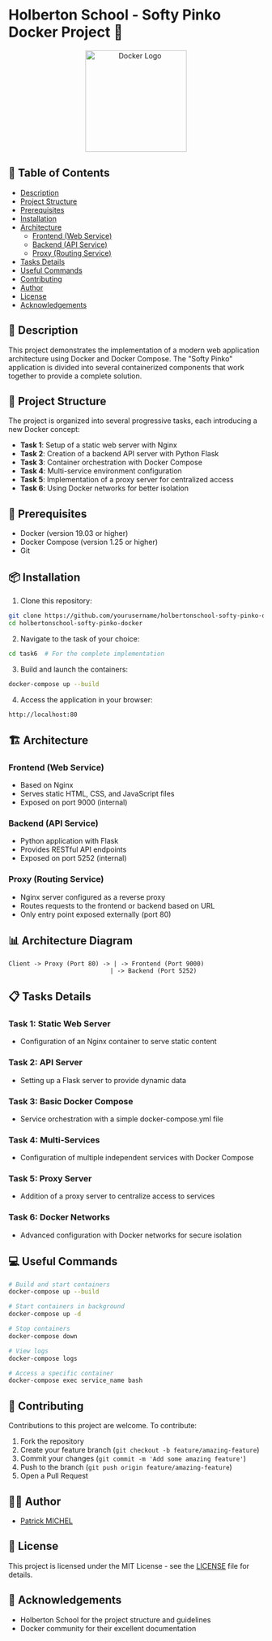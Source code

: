 # Holberton School - Softy Pinko Docker Project 🐳

<div align="center">
  <img src="https://www.docker.com/wp-content/uploads/2022/03/Moby-logo.png" alt="Docker Logo" width="200"/>
</div>

## 📑 Table of Contents
- [Description](#-description)
- [Project Structure](#-project-structure)
- [Prerequisites](#-prerequisites)
- [Installation](#-installation)
- [Architecture](#-architecture)
  - [Frontend (Web Service)](#frontend-web-service)
  - [Backend (API Service)](#backend-api-service)
  - [Proxy (Routing Service)](#proxy-routing-service)
- [Tasks Details](#-tasks-details)
- [Useful Commands](#-useful-commands)
- [Contributing](#-contributing)
- [Author](#-author)
- [License](#-license)
- [Acknowledgements](#-acknowledgements)

## 📝 Description
This project demonstrates the implementation of a modern web application architecture using Docker and Docker Compose. The "Softy Pinko" application is divided into several containerized components that work together to provide a complete solution.

## 🧱 Project Structure

The project is organized into several progressive tasks, each introducing a new Docker concept:

- **Task 1**: Setup of a static web server with Nginx
- **Task 2**: Creation of a backend API server with Python Flask
- **Task 3**: Container orchestration with Docker Compose
- **Task 4**: Multi-service environment configuration
- **Task 5**: Implementation of a proxy server for centralized access
- **Task 6**: Using Docker networks for better isolation

## 🔧 Prerequisites

- Docker (version 19.03 or higher)
- Docker Compose (version 1.25 or higher)
- Git

## 📦 Installation

1. Clone this repository:
```bash
git clone https://github.com/yourusername/holbertonschool-softy-pinko-docker.git
cd holbertonschool-softy-pinko-docker
```

2. Navigate to the task of your choice:
```bash
cd task6  # For the complete implementation
```

3. Build and launch the containers:
```bash
docker-compose up --build
```

4. Access the application in your browser:
```
http://localhost:80
```

## 🏗️ Architecture

### Frontend (Web Service)
- Based on Nginx
- Serves static HTML, CSS, and JavaScript files
- Exposed on port 9000 (internal)

### Backend (API Service)
- Python application with Flask
- Provides RESTful API endpoints
- Exposed on port 5252 (internal)

### Proxy (Routing Service)
- Nginx server configured as a reverse proxy
- Routes requests to the frontend or backend based on URL
- Only entry point exposed externally (port 80)

## 📊 Architecture Diagram

```
Client -> Proxy (Port 80) -> | -> Frontend (Port 9000)
                            | -> Backend (Port 5252)
```

## 📋 Tasks Details

### Task 1: Static Web Server
- Configuration of an Nginx container to serve static content

### Task 2: API Server
- Setting up a Flask server to provide dynamic data

### Task 3: Basic Docker Compose
- Service orchestration with a simple docker-compose.yml file

### Task 4: Multi-Services
- Configuration of multiple independent services with Docker Compose

### Task 5: Proxy Server
- Addition of a proxy server to centralize access to services

### Task 6: Docker Networks
- Advanced configuration with Docker networks for secure isolation

## 💻 Useful Commands

```bash
# Build and start containers
docker-compose up --build

# Start containers in background
docker-compose up -d

# Stop containers
docker-compose down

# View logs
docker-compose logs

# Access a specific container
docker-compose exec service_name bash
```

## 🤝 Contributing

Contributions to this project are welcome. To contribute:

1. Fork the repository
2. Create your feature branch (`git checkout -b feature/amazing-feature`)
3. Commit your changes (`git commit -m 'Add some amazing feature'`)
4. Push to the branch (`git push origin feature/amazing-feature`)
5. Open a Pull Request

## 👨‍💻 Author

- [Patrick MICHEL](https://github.com/Pmichel74)

## 📄 License

This project is licensed under the MIT License - see the [LICENSE](LICENSE) file for details.

## 🙏 Acknowledgements

- Holberton School for the project structure and guidelines
- Docker community for their excellent documentation